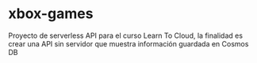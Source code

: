 # xbox-games
Proyecto de serverless API para el curso Learn To Cloud, la finalidad es crear una API sin servidor que muestra información guardada en Cosmos DB